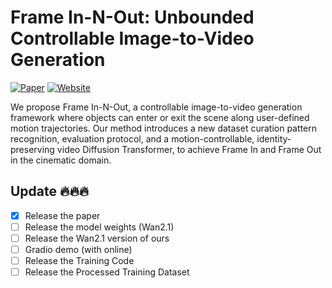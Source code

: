 
# Frame In-N-Out: Unbounded Controllable Image-to-Video Generation

[![Paper](https://img.shields.io/badge/arXiv-Paper-b31b1b?logo=arxiv&logoColor=white)](https://arxiv.org/abs/2505.21491)
[![Website](https://img.shields.io/badge/Project-Website-pink?logo=googlechrome&logoColor=white)](https://uva-computer-vision-lab.github.io/Frame-In-N-Out/)


We propose Frame In-N-Out, a controllable image-to-video generation framework where objects can enter or exit the scene along user-defined motion trajectories. Our method introduces a new dataset curation pattern recognition, evaluation protocol, and a motion-controllable, identity-preserving video Diffusion Transformer, to achieve Frame In and Frame Out in the cinematic domain.



## <a name="Update"></a>Update 🔥🔥🔥
- [x] Release the paper
- [ ] Release the model weights (Wan2.1)
- [ ] Release the Wan2.1 version of ours
- [ ] Gradio demo (with online)
- [ ] Release the Training Code
- [ ] Release the Processed Training Dataset
